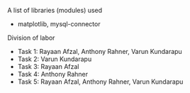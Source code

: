 A list of libraries (modules) used
  - matplotlib, mysql-connector


Division of labor
  - Task 1: Rayaan Afzal, Anthony Rahner, Varun Kundarapu
  - Task 2: Varun Kundarapu
  - Task 3: Rayaan Afzal
  - Task 4: Anthony Rahner
  - Task 5: Rayaan Afzal, Anthony Rahner, Varun Kundarapu


